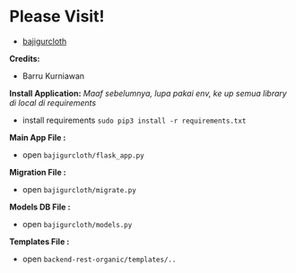 # Please Visit!
* [bajigurcloth](http://bajigurcloth.pythonanywhere.com/)


**Credits:**
* Barru Kurniawan


**Install Application:**
*Maaf sebelumnya, lupa pakai env, ke up semua library di local di requirements*
* install requirements `sudo pip3 install -r requirements.txt`


**Main App File     :**
* open `bajigurcloth/flask_app.py`


**Migration File    :**
* open `bajigurcloth/migrate.py`


**Models DB File    :**
* open `bajigurcloth/models.py`


**Templates File    :**
* open `backend-rest-organic/templates/..`